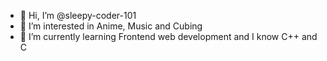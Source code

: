 - 👋 Hi, I’m @sleepy-coder-101
- 👀 I’m interested in Anime, Music and Cubing
- 🌱 I’m currently learning Frontend web development and I know C++ and C
 
<!---
sleepy-coder-101/sleepy-coder-101 is a ✨ special ✨ repository because its `README.md` (this file) appears on your GitHub profile.
You can click the Preview link to take a look at your changes.
--->
